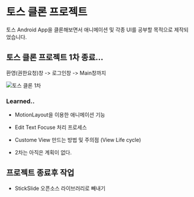 # 토스 클론 프로젝트
토스 Android App을 클론해보면서 애니메이션 및 각종 UI를 공부할 목적으로 제작되었습니다.

## 토스 클론 프로젝트 1차 종료... 
환영(권한요청)창 -> 로그인창 -> Main창까지

![토스 클론 1차](./documents/toss_session_1.gif)

### Learned..
* MotionLayout을 이용한 애니메이션 기능
* Edit Text Focuse 처리 프로세스
* Custome View 만드는 방법 및 주의점 (View Life cycle)

* 2차는 아직은 계획이 없다.


## 프로젝트 종료후 작업
* StickSlide 오픈소스 라이브러리로 빼내기
